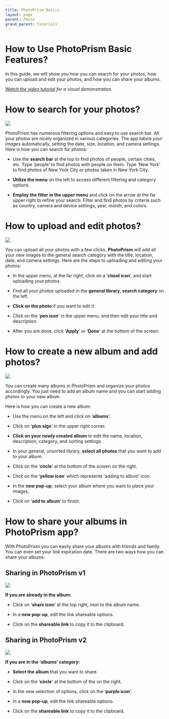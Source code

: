 ```yaml
---
title: PhotoPrism Basics
layout: page
parent: Photo
grand_parent: Tutorials
---
```


# How to Use PhotoPrism Basic Features?

In this guide, we will show you how you can search for your photos, how you can upload and edit your photos, and how you can share your albums.

_[Watch the video tutorial](https://www.youtube.com/watch?v=t4w7vQX75mg) for a visual demonstration._

# How to search for your photos?

![](../assets-photoprism-1/1-search-photos.gif)

PhotoPrism has numerous filtering options and easy to use search bar. All your photos are nicely organized in various categories. The app _labels your images_ automatically, setting the date, size, location, and camera settings. Here is how you can search for photos:

- Use the **search bar** at the top to find photos of people, certain cities, etc. Type ‘people’ to find photos with people on them. Type ‘New York’ to find photos of New York City or photos taken in New York City.

- **Utilize the menu** on the left to access different filtering and category options.

- **Employ the filter in the upper menu** and click on the arrow at the far upper right to refine your search. Filter and find photos by criteria such as country, camera and device settings, year, month, and colors.

# How to upload and edit photos?

![](../assets-photoprism-1/2-upload-photos.gif)

You can upload all your photos with a few clicks. **PhotoPrism** will add all your new images to the general search category with the title, location, date, and camera settings. Here are the steps to uploading and editing your photos:

- In the upper menu, at the far right, click on a ‘**cloud icon**’, and start uploading your photos.

- Find all your photos uploaded in the **general library, search category** on the left.

- **Click on the photo** if you want to edit it.

- Click on the ‘**pen icon**’ in the upper menu, and then edit your title and description.

- After you are done, click ‘**Apply**’ or ‘**Done**’ at the bottom of the screen.

# How to create a new album and add photos?

![](../assets-photoprism-1/3-create-album.gif)

You can create many albums in PhotoPrism and organize your photos accordingly. You just need to add an album name and you can start adding photos to your new album.

Here is how you can create a new album:

- Use the menu on the left and click on ‘**albums**’.

- Click on ‘**plus sign**’ in the upper right corner.

- **Click on your newly created album** to edit the name, location, description, category, and sorting settings.

- In your general, unsorted library, **select all photos** that you want to add to your album.

- Click on the ‘**circle**’ at the bottom of the screen on the right.

- Click on the ‘**yellow icon**’ which represents ‘adding to album’ icon.

- In the **new pop-up**, select your album where you want to place your images,

- Click on ‘**add to album**’ to finish.

# How to share your albums in PhotoPrism app?

With PhotoPrism you can easily share your albums with friends and family. You can even set your link expiration date. There are two ways how you can share your albums.

## Sharing in PhotoPrism v1

![](../assets-photoprism-1/4-album-sharing-v1.gif)

**If you are already in the album:**

- Click on ‘**share icon**’ at the top right, next to the album name.

- In a **new pop-up**, edit the link shareable options.

- Click on the **shareable link** to copy it to the clipboard.

## Sharing in PhotoPrism v2

![](../assets-photoprism-1/4-album-sharing-v2.gif)

**If you are in the ‘albums’ category:**

- **Select the album** that you want to share.

- Click on the ‘**circle**’ at the bottom of the on the right.

- In the new selection of options, click on the ‘**purple icon**’.

- In a **new pop-up**, edit the link shareable options.

- Click on the **shareable link** to copy it to the clipboard.
